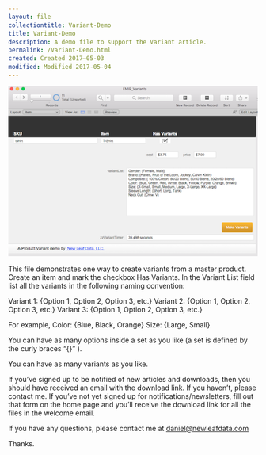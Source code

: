 ```yaml
---
layout: file
collectiontitle: Variant-Demo
title: Variant-Demo
description: A demo file to support the Variant article.
permalink: /Variant-Demo.html
created: Created 2017–05-03
modified: Modified 2017-05-04
---
```

![](../assets/images/fmp_variants.png)


This file demonstrates one way to create variants from a master product.  Create an item and mark the checkbox Has Variants.  In the Variant List field list all the variants in the following naming convention:

Variant 1: {Option 1, Option 2, Option 3, etc.}
Variant 2: {Option 1, Option 2, Option 3, etc.}
Variant 3: {Option 1, Option 2, Option 3, etc.}

For example, 
Color: {Blue, Black, Orange}
Size: {Large, Small}

You can have as many options inside a set as you like (a set is defined by the  curly braces “{}” ).

You can have as many variants as you like.

If you’ve signed up to be notified of new articles and downloads, then you should have received an email with the download link.  If you haven’t, please contact me.  If you’ve not yet signed up for notifications/newsletters, fill out that form on the home page and you’ll receive the download link for all the files in the welcome email.

If you have any questions, please contact me at daniel@newleafdata.com

Thanks.
